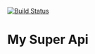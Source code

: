 [![Build Status](https://travis-ci.com/cvilleger/superapi.svg?branch=master)](https://travis-ci.com/cvilleger/superapi)

# My Super Api

